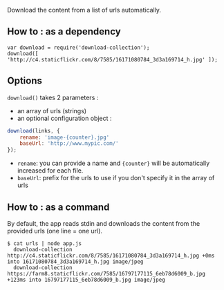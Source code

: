 Download the content from a list of urls automatically.

## How to : as a dependency

```
var download = require('download-collection');
download([ 'http://c4.staticflickr.com/8/7585/16171080784_3d3a169714_h.jpg' ]);
```

## Options

`download()` takes 2 parameters :
- an array of urls (strings)
- an optional configuration object :

```javascript
download(links, {
	rename: 'image-{counter}.jpg'
    baseUrl: 'http://www.mypic.com/'
});
```

- `rename`: you can provide a name and `{counter}` will be automatically increased for each file.
- `baseUrl`: prefix for the urls to use if you don't specify it in the array of urls

## How to : as a command

By default, the app reads stdin and downloads the content from the provided urls (one line = one url).

```
$ cat urls | node app.js
  download-collection http://c4.staticflickr.com/8/7585/16171080784_3d3a169714_h.jpg +0ms into 16171080784_3d3a169714_h.jpg image/jpeg
  download-collection https://farm8.staticflickr.com/7585/16797177115_6eb78d6009_b.jpg +123ms into 16797177115_6eb78d6009_b.jpg image/jpeg
```

